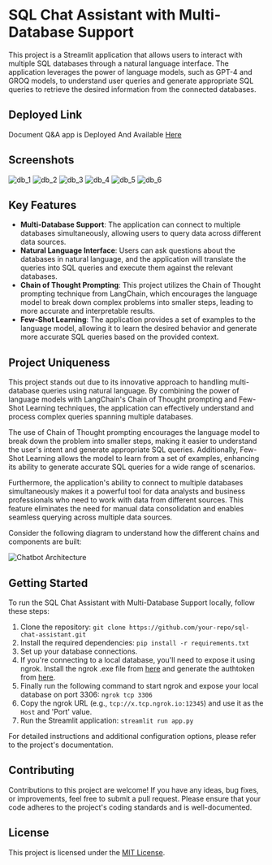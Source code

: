 # SQL Chat Assistant with Multi-Database Support

This project is a Streamlit application that allows users to interact with multiple SQL databases through a natural language interface. The application leverages the power of language models, such as GPT-4 and GROQ models, to understand user queries and generate appropriate SQL queries to retrieve the desired information from the connected databases.


## Deployed Link

Document Q&A app is Deployed And Available [Here](https://chatwithmultiplesqldatabase.streamlit.app/)


## Screenshots

![db_1](https://github.com/Parthiban-R-3997/Chat_With_Multiple_Data_Sources/assets/26496805/a2f233a3-8100-42a9-9a26-f42047a4d36e)
![db_2](https://github.com/Parthiban-R-3997/Chat_With_Multiple_Data_Sources/assets/26496805/72417ea9-baa6-41fe-8d3c-07a8b9bca5a3)
![db_3](https://github.com/Parthiban-R-3997/Chat_With_Multiple_Data_Sources/assets/26496805/d1e18b55-ffa7-4cf8-a60b-c000ef816f0a)
![db_4](https://github.com/Parthiban-R-3997/Chat_With_Multiple_Data_Sources/assets/26496805/d8fdecef-0d0b-424f-936f-8e7ad3a80743)
![db_5](https://github.com/Parthiban-R-3997/Chat_With_Multiple_Data_Sources/assets/26496805/108f2f5b-b2ed-48b9-b892-74bbc8cef64d)
![db_6](https://github.com/Parthiban-R-3997/Chat_With_Multiple_Data_Sources/assets/26496805/741b27f6-5ef6-49c0-866b-97831e1b3824)

## Key Features

- **Multi-Database Support**: The application can connect to multiple databases simultaneously, allowing users to query data across different data sources.
- **Natural Language Interface**: Users can ask questions about the databases in natural language, and the application will translate the queries into SQL queries and execute them against the relevant databases.
- **Chain of Thought Prompting**: This project utilizes the Chain of Thought prompting technique from LangChain, which encourages the language model to break down complex problems into smaller steps, leading to more accurate and interpretable results.
- **Few-Shot Learning**: The application provides a set of examples to the language model, allowing it to learn the desired behavior and generate more accurate SQL queries based on the provided context.

## Project Uniqueness

This project stands out due to its innovative approach to handling multi-database queries using natural language. By combining the power of language models with LangChain's Chain of Thought prompting and Few-Shot Learning techniques, the application can effectively understand and process complex queries spanning multiple databases.

The use of Chain of Thought prompting encourages the language model to break down the problem into smaller steps, making it easier to understand the user's intent and generate appropriate SQL queries. Additionally, Few-Shot Learning allows the model to learn from a set of examples, enhancing its ability to generate accurate SQL queries for a wide range of scenarios.

Furthermore, the application's ability to connect to multiple databases simultaneously makes it a powerful tool for data analysts and business professionals who need to work with data from different sources. This feature eliminates the need for manual data consolidation and enables seamless querying across multiple data sources.

Consider the following diagram to understand how the different chains and components are built:

![Chatbot Architecture](https://github.com/Parthiban-R-3997/Chat_With_Multiple_SQL_Databases/assets/26496805/d833ca1e-a51d-47b6-a074-6703dd957525)


## Getting Started

To run the SQL Chat Assistant with Multi-Database Support locally, follow these steps:

1. Clone the repository: `git clone https://github.com/your-repo/sql-chat-assistant.git`
2. Install the required dependencies: `pip install -r requirements.txt`
3. Set up your database connections.
4. If you're connecting to a local database, you'll need to expose it using ngrok. Install the ngrok .exe file from [here](https://ngrok.com/download) and generate the authtoken from [here](https://dashboard.ngrok.com/get-started/your-authtoken).
5. Finally run the following command to start ngrok and expose your local database on port 3306: `ngrok tcp 3306`
6. Copy the ngrok URL (e.g., `tcp://x.tcp.ngrok.io:12345`) and use it as the `Host` and 'Port' value.
7. Run the Streamlit application: `streamlit run app.py`

For detailed instructions and additional configuration options, please refer to the project's documentation.

## Contributing

Contributions to this project are welcome! If you have any ideas, bug fixes, or improvements, feel free to submit a pull request. Please ensure that your code adheres to the project's coding standards and is well-documented.

## License

This project is licensed under the [MIT License](LICENSE).
